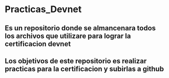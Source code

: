 # Practicas_Devnet
## Es un repositorio donde se almancenara todos los archivos que utilizare para lograr la certificacion devnet

## Los objetivos de este repositorio es realizar practicas para la certificacion y subirlas a github
